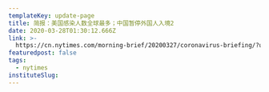 ```yaml
---
templateKey: update-page
title: 简报：美国感染人数全球最多；中国暂停外国人入境2
date: 2020-03-28T01:30:12.666Z
link: >-
  https://cn.nytimes.com/morning-brief/20200327/coronavirus-briefing/?utm_source=top10-in-article&utm_medium=articlepage&utm_campaign=web
featuredpost: false
tags:
  - nytimes
instituteSlug:
---
```

